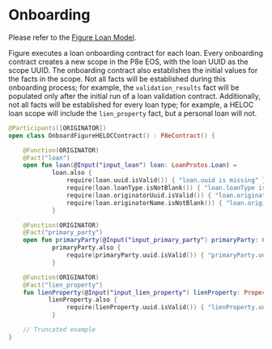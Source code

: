 # Onboarding

Please refer to the [Figure Loan Model](../../integrating/assets.md).

Figure executes a loan onboarding contract for each loan. Every onboarding contract creates a new scope in the P8e EOS, with the loan UUID as the scope UUID. The onboarding contract also establishes the initial values for the facts in the scope. Not all facts will be established during this onboarding process; for example, the `validation_results` fact will be populated only after the initial run of a loan validation contract. Additionally, not all facts will be established for every loan type; for example, a HELOC loan scope will include the `lien_property` fact, but a personal loan will not.

```kotlin
@Participants([ORIGINATOR])
open class OnboardFigureHELOCContract() : P8eContract() {

    @Function(ORIGINATOR)
    @Fact("loan")
    open fun loan(@Input("input_loan") loan: LoanProtos.Loan) = 
            loan.also {
                require(loan.uuid.isValid()) { "loan.uuid is missing" }
                require(loan.loanType.isNotBlank()) { "loan.loanType is missing" }
                require(loan.originatorUuid.isValid()) { "loan.originatorUuid is missing" }
                require(loan.originatorName.isNotBlank()) { "loan.originatorName is missing" }
            }

    @Function(ORIGINATOR)
    @Fact("primary_party")
    open fun primaryParty(@Input("input_primary_party") primaryParty: CustomerProtos.Party) = 
            primaryParty.also {
                require(primaryParty.uuid.isValid()) { "primaryParty.uuid is missing" }
            }

    @Function(ORIGINATOR)
    @Fact("lien_property")
    fun lienProperty(@Input("input_lien_property") lienProperty: PropertyProtos.LienProperty) = 
           lienProperty.also {
                require(lienProperty.uuid.isValid()) { "lienProperty.uuid is missing" }
            }

    // Truncated example
}
```

